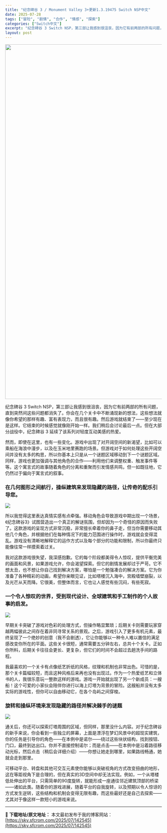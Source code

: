 ```yaml
---
title: "纪念碑谷 3 / Monument Valley 3+更新1.3.19475 Switch NSP中文"
date: 2025-07-28
tags: ["冒险", "剧情", "合作", "情感", "探索"]
categories: ["Switch中文"]
excerpt: "纪念碑谷 3 Switch NSP，第三部让我感到很沮丧，因为它有前两部的所有问题，直到突然间这些问题都消失了。你会在几个关卡中不断涌现新的想法，这些想法就像你希望的那样有趣、富有表现力，而且很有趣。然后游戏就结束了——至少现在是这样。它结束的时候感觉就像刚开始一样。我们稍后会讨论最后一点。但在大部&hellip;"
layout: post
---
```


<img class="aligncenter size-full wp-image-142546" src="https://sky.sfcrom.com/wp-content/uploads/2025/07/202507280633516.webp" alt="" width="700" height="1142" />

纪念碑谷 3 Switch NSP，第三部让我感到很沮丧，因为它有前两部的所有问题，直到突然间这些问题都消失了。你会在几个关卡中不断涌现新的想法，这些想法就像你希望的那样有趣、富有表现力，而且很有趣。然后游戏就结束了——至少现在是这样。它结束的时候感觉就像刚开始一样。我们稍后会讨论最后一点。但在大部分战役中，纪念碑谷 3 延续了该系列对轻度互动美感的热爱。

然而，即使在这里，也有一些变化。游戏中出现了对开阔空间的新渴望，比如可以乘船在海浪中漫步，以及在玉米地里赛跑的场景。但游戏对于如何处理这些开阔空间并没有太多的构思，所以你基本上只是从一个谜题区域移动到下一个谜题区域。同样，游戏也更加强调与其他角色的合作——利用他们来调整权重、触发事件等等。这个寓言式的故事随着角色的分离和重聚而引发情感共鸣，但一如既往地，它仍然过于偏向于寓言式的叙事。
<h3>在几何图形之间航行，操纵建筑来发现隐藏的路径，让传奇的配乐引导您。</h3>
<img src="https://img-eshop.cdn.nintendo.net/i/bbabb9ac5d1e7d2a502c55507a191257ec616ae6943e466ea15c04b6b572aad1.jpg?w=1000" />

所以我觉得这里表达真情实感有点牵强。移动角色会导致游戏中期出现一个场景，《纪念碑谷3》试图营造出一个真正的解谜氛围，但却因为一个奇怪的原因而失败了。这款游戏的呈现方式非常沉稳，非常擅长牵着你的鼻子走，但当你需要移动其他几个角色，并根据他们在每种情况下的能力范围进行操作时，游戏就会变得混乱。游戏没有清晰地解释它的运作方式以及每个部分的功能和限制，所以你最终只能像往常一样摸索着过关。

我对这款游戏很失望，我深感抱歉。它的每个阶段都美得令人惊叹，提供平衡完美的画面和风景，如果游戏允许，你会渴望探索。但它的剧情发展却过于严苛。它不想太丑，也不想让你自己找到解决方案，哪怕是一个勉强凑合的解决方案。它为你准备了各种精彩的动画，希望你亲眼见证，比如塔楼沉入海中，宫殿墙壁崩裂，以及光芒从天而降。它很美，但整体而言，它也让人感觉有些沉闷，有些死寂。
<h3>一个令人惊叹的世界，受到现代设计、全球建筑和手工制作的个人故事的启发。</h3>
<img src="https://img-eshop.cdn.nintendo.net/i/1e704aad6ca231cbadf8c29296b2f6faf7fdc553a5bbdc10aea93561ff9a6ca7.jpg?w=1000" />

早期关卡突破了游戏对色彩的处理方式，但操作略显繁琐；后期关卡则需要玩家穿越两幅彼此之间存在着非同寻常关系的景观。之后，游戏引入了更多有机元素，最终呈现了一个绝妙的创意（我不会剧透），它让你能够以一种令人难以置信的满足感改变你所在的平面。这些关卡很短，通常需要五分钟左右，总共十个关卡。正如你所料，后期关卡往往会更长、更复杂，但它们的时间不会超过去趟洗手间的路程。

我最喜欢的一个关卡有点像纸艺折纸的风格，纹理和机制也非常出色。可惜的是，那个关卡篇幅较短，而且这种风格后来再也没有出现过。作为一个热爱纸艺和立体书的人，我很乐意玩一整款这样的游戏。游戏一开始就出现了另一个新成员：一艘船！这个可爱的小家伙会陪伴你进行以海上灯塔为背景的冒险。这艘船并没有太多实际的游戏性，但你可以自由移动它，在各个岛屿之间穿梭。
<h3>旋转和操纵环境来发现隐藏的路径并解决棘手的谜题</h3>
<img src="https://img-eshop.cdn.nintendo.net/i/f085d4987b6bcc832a502dddcc5d431ae2fb5c15a9cf17c27b8b1f3092224adb.jpg?w=1000" />

通关后，你还可以探索灯塔周围的区域，但同样，那里没什么内容。对于纪念碑谷的新手来说，你会看到一些独立的屏幕，上面是漂浮在梦幻风景中的超现实建筑，你的任务是引导你的角色——在本例中是诺尔——绕过这些块状结构，找到按钮、门口，最终到达出口。你并不直接控制诺尔；而是点击——在本例中是沿着路径移动光标，然后点击（稍后会详细介绍）——你想让她走到哪里，如果路线畅通，她就会走到那里。

可移动平台、转盘和其他可交互元素使你能够以突破视角的方式改变扭曲的地形，这在等距视角下是合理的，但在真实的3D空间中却无法实现。例如，一个从塔楼低处伸出的平台，只需简单的90度旋转，就能形成一座通往邻近建筑顶部的桥梁——诸如此类。随着你的游戏进展，随着平台的自我旋转，以及预期以令人惊讶的方式发生逆转，这些结构和机制会变得无限有趣，而这些最好还是自己去探索——尤其对于像这样一款短小的游戏来说。

---
📖 **下载地址/原文地址：** 本文最初发布于我的博客网站：[https://sky.sfcrom.com/2025/07/142545](https://sky.sfcrom.com/2025/07/142545)
